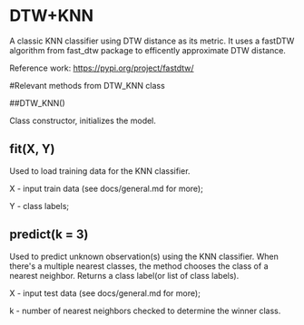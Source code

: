 # DTW+KNN

A classic KNN classifier using DTW distance as its metric. It uses a fastDTW algorithm from fast_dtw package to efficently approximate DTW distance.

Reference work: https://pypi.org/project/fastdtw/


#Relevant methods from DTW_KNN class

##DTW_KNN()

Class constructor, initializes the model.

## fit(X, Y)

Used to load training data for the KNN classifier.

X - input train data (see docs/general.md for more);

Y - class labels;


## predict(k = 3)

Used to predict unknown observation(s) using the KNN classifier. When there's a multiple nearest classes, the method chooses the class of a nearest neighbor. Returns a class label(or list of class labels). 

X - input test data (see docs/general.md for more);

k - number of nearest neighbors checked to determine the winner class.


